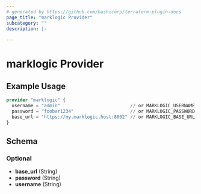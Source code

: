 ```yaml
---
# generated by https://github.com/hashicorp/terraform-plugin-docs
page_title: "marklogic Provider"
subcategory: ""
description: |-
  
---
```


# marklogic Provider



## Example Usage

```terraform
provider "marklogic" {
  username = "admin"                          // or MARKLOGIC_USERNAME
  password = "foobar1234"                     // or MARKLOGIC_PASSWORD
  base_url = "https://my.marklogic.host:8002" // or MARKLOGIC_BASE_URL
}
```

<!-- schema generated by tfplugindocs -->
## Schema

### Optional

- **base_url** (String)
- **password** (String)
- **username** (String)
